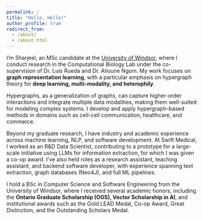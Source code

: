 ```yaml
---
permalink: /
title: "Hello, Hello!"
author_profile: true
redirect_from: 
  - /about/
  - /about.html
---
```


I’m Sharjeel, an MSc candidate at the [University of Windsor](https://www.uwindsor.ca), where I conduct research in the Computational Biology Lab under the co-supervision of Dr. Luis Rueda and Dr. Alioune Ngom. My work focuses on **graph representation learning**, with a particular emphasis on hypergraph theory for **deep learning, multi-modality, and heterophily**.

Hypergraphs, as a generalization of graphs, can capture higher-order interactions and integrate multiple data modalities, making them well-suited for modeling complex systems. I develop and apply hypergraph-based methods in domains such as cell-cell communication, healthcare, and commerce.

Beyond my graduate research, I have industry and academic experience across machine learning, NLP, and software development. At Swift Medical, I worked as an R&D Data Scientist, contributing to a prototype for a large-scale initiative using LLMs for information extraction, for which I was given a co-op award. I’ve also held roles as a research assistant, teaching assistant, and backend software developer, with experience spanning text extraction, graph databases (Neo4J), and full ML pipelines.

I hold a BSc in Computer Science and Software Engineering from the University of Windsor, where I received several academic honors, including the **Ontario Graduate Scholarship (OGS), Vector Scholarship in AI**, and institutional awards such as the Gold LEAD Medal, Co-op Award, Great Distinction, and the Outstanding Scholars Medal.


